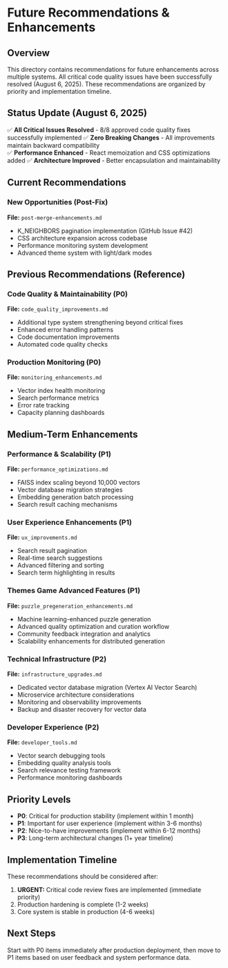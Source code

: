 # Future Recommendations & Enhancements

## Overview
This directory contains recommendations for future enhancements across multiple systems. All critical code quality issues have been successfully resolved (August 6, 2025). These recommendations are organized by priority and implementation timeline.

## Status Update (August 6, 2025)
✅ **All Critical Issues Resolved** - 8/8 approved code quality fixes successfully implemented
✅ **Zero Breaking Changes** - All improvements maintain backward compatibility  
✅ **Performance Enhanced** - React memoization and CSS optimizations added
✅ **Architecture Improved** - Better encapsulation and maintainability

## Current Recommendations

### New Opportunities (Post-Fix)
**File:** `post-merge-enhancements.md`
- K_NEIGHBORS pagination implementation (GitHub Issue #42)
- CSS architecture expansion across codebase
- Performance monitoring system development  
- Advanced theme system with light/dark modes

## Previous Recommendations (Reference)

### Code Quality & Maintainability (P0)
**File:** `code_quality_improvements.md`
- Additional type system strengthening beyond critical fixes
- Enhanced error handling patterns
- Code documentation improvements
- Automated code quality checks

### Production Monitoring (P0)
**File:** `monitoring_enhancements.md`
- Vector index health monitoring
- Search performance metrics
- Error rate tracking
- Capacity planning dashboards

## Medium-Term Enhancements

### Performance & Scalability (P1)
**File:** `performance_optimizations.md`
- FAISS index scaling beyond 10,000 vectors
- Vector database migration strategies
- Embedding generation batch processing
- Search result caching mechanisms

### User Experience Enhancements (P1)
**File:** `ux_improvements.md`
- Search result pagination
- Real-time search suggestions
- Advanced filtering and sorting
- Search term highlighting in results

### Themes Game Advanced Features (P1)
**File:** `puzzle_pregeneration_enhancements.md`
- Machine learning-enhanced puzzle generation
- Advanced quality optimization and curation workflow
- Community feedback integration and analytics
- Scalability enhancements for distributed generation

### Technical Infrastructure (P2)
**File:** `infrastructure_upgrades.md`
- Dedicated vector database migration (Vertex AI Vector Search)
- Microservice architecture considerations  
- Monitoring and observability improvements
- Backup and disaster recovery for vector data

### Developer Experience (P2)
**File:** `developer_tools.md`
- Vector search debugging tools
- Embedding quality analysis tools
- Search relevance testing framework
- Performance monitoring dashboards

## Priority Levels
- **P0**: Critical for production stability (implement within 1 month)
- **P1**: Important for user experience (implement within 3-6 months)
- **P2**: Nice-to-have improvements (implement within 6-12 months)
- **P3**: Long-term architectural changes (1+ year timeline)

## Implementation Timeline
These recommendations should be considered after:
1. **URGENT:** Critical code review fixes are implemented (immediate priority)
2. Production hardening is complete (1-2 weeks)
3. Core system is stable in production (4-6 weeks)

## Next Steps
Start with P0 items immediately after production deployment, then move to P1 items based on user feedback and system performance data.